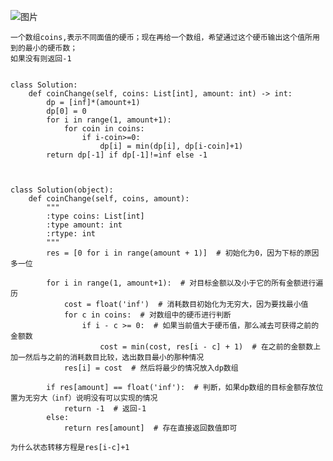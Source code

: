 ![图片](https://user-images.githubusercontent.com/38878365/184779009-20466648-c439-4a36-a668-8161bc095f45.png)
    
    
    一个数组coins,表示不同面值的硬币；现在再给一个数组，希望通过这个硬币输出这个值所用到的最小的硬币数；
    如果没有则返回-1
    
    
    class Solution:
        def coinChange(self, coins: List[int], amount: int) -> int:
            dp = [inf]*(amount+1)
            dp[0] = 0
            for i in range(1, amount+1):
                for coin in coins:
                    if i-coin>=0:
                        dp[i] = min(dp[i], dp[i-coin]+1)
            return dp[-1] if dp[-1]!=inf else -1

    
    
    class Solution(object):
        def coinChange(self, coins, amount):
            """
            :type coins: List[int]
            :type amount: int
            :rtype: int
            """
            res = [0 for i in range(amount + 1)]  # 初始化为0，因为下标的原因多一位

            for i in range(1, amount+1):  # 对目标金额以及小于它的所有金额进行遍历
                cost = float('inf')  # 消耗数目初始化为无穷大，因为要找最小值
                for c in coins:  # 对数组中的硬币进行判断
                    if i - c >= 0:  # 如果当前值大于硬币值，那么减去可获得之前的金额数
                        cost = min(cost, res[i - c] + 1)  # 在之前的金额数上加一然后与之前的消耗数目比较，选出数目最小的那种情况
                res[i] = cost  # 然后将最少的情况放入dp数组

            if res[amount] == float('inf'):  # 判断，如果dp数组的目标金额存放位置为无穷大（inf）说明没有可以实现的情况
                return -1  # 返回-1
            else:
                return res[amount]  # 存在直接返回数值即可
    
    为什么状态转移方程是res[i-c]+1
    
    
